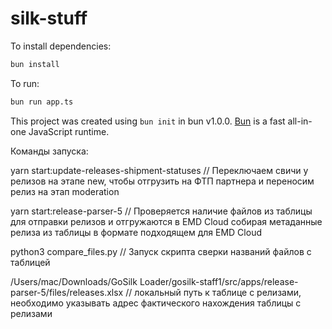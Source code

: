 # silk-stuff

To install dependencies:

```bash
bun install
```

To run:

```bash
bun run app.ts
```

This project was created using `bun init` in bun v1.0.0. [Bun](https://bun.sh) is a fast all-in-one JavaScript runtime.

Команды запуска:

yarn start:update-releases-shipment-statuses // Переключаем свичи у релизов на этапе new, чтобы отгрузить на ФТП партнера и переносим релиз на этап moderation

yarn start:release-parser-5 // Проверяется наличие файлов из таблицы для отправки релизов и отгружаются в EMD Cloud собирая метаданные релиза из таблицы в формате подходящем для EMD Cloud

python3 compare_files.py // Запуск скрипта сверки названий файлов с таблицей

/Users/mac/Downloads/GoSilk Loader/gosilk-staff1/src/apps/release-parser-5/files/releases.xlsx // локальный путь к таблице с релизами, необходимо указывать адрес фактического нахождения таблицы с релизами
